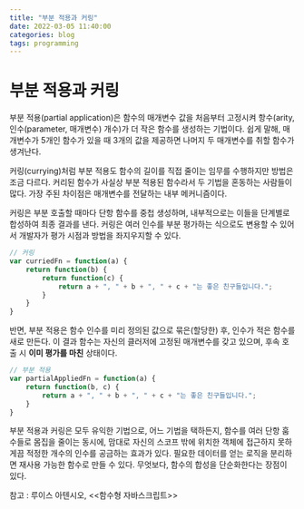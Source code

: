 ```yaml
---
title: "부분 적용과 커링"
date: 2022-03-05 11:40:00
categories: blog
tags: programming
---
```


# 부분 적용과 커링

부분 적용(partial application)은 함수의 매개변수 값을 처음부터 고정시켜 항수(arity, 인수(parameter, 매개변수) 개수)가 더 작은 함수를 생성하는 기법이다. 쉽게 말해, 매개변수가 5개인 함수가 있을 때 3개의 값을 제공하면 나머지 두 매개변수를 취할 함수가 생겨난다.

커링(currying)처럼 부분 적용도 함수의 길이를 직접 줄이는 임무를 수행하지만 방법은 조금 다르다. 커리된 함수가 사실상 부분 적용된 함수라서 두 기법을 혼동하는 사람들이 많다. 가장 주된 차이점은 매개변수를 전달하는 내부 메커니즘이다.

커링은 부분 호출할 때마다 단항 함수를 중첩 생성하며, 내부적으로는 이들을 단계별로 합성하여 최종 결과를 낸다. 커링은 여러 인수를 부분 평가하는 식으로도 변용할 수 있어서 개발자가 평가 시점과 방법을 좌지우지할 수 있다.

```jsx
// 커링
var curriedFn = function(a) {
	return function(b) {
		return function(c) {
			return a + ", " + b + ", " + c + "는 좋은 친구들입니다.";
		}	
	}
}
```

반면, 부분 적용은 함수 인수를 미리 정의된 값으로 묶은(할당한) 후, 인수가 적은 함수를 새로 만든다. 이 결과 함수는 자신의 클러저에 고정된 매개변수를 갖고 있으며, 후속 호출 시 **이미 평가를 마친** 상태이다.

```jsx
// 부분 적용
var partialAppliedFn = function(a) {
	return function(b, c) {
		return a + ", " + b + ", " + c + "는 좋은 친구들입니다.";		
	}
}
```

부분 적용과 커링은 모두 유익한 기법으로, 어느 기법을 택하든지, 함수를 여러 단항 훔수들로 몸집을 줄이는 동시에, 맘대로 자신의 스코프 밖에 위치한 객체에 접근하지 못하게끔 적정한 개수의 인수를 공금하는 효과가 있다. 필요한 데이터를 얻는 로직을 분리하면 재사용 가능한 함수로 만들 수 있다. 무엇보다, 함수의 합성을 단순화한다는 장점이 있다.

참고 : 루이스 아텐시오, <<함수형 자바스크립트>>
